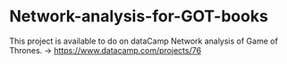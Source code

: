 # Network-analysis-for-GOT-books
This project is available to do on dataCamp Network analysis of Game of Thrones.
-> https://www.datacamp.com/projects/76
